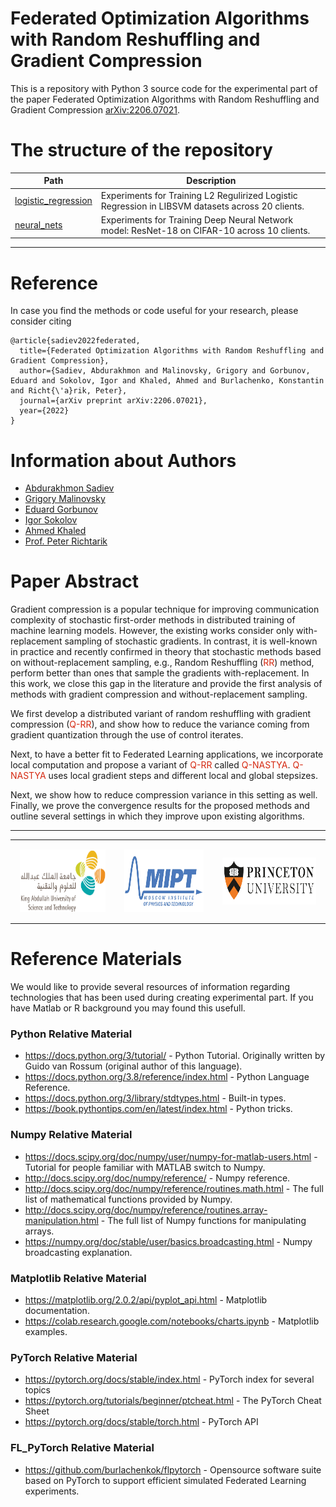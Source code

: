 # Federated Optimization Algorithms with Random Reshuffling and Gradient Compression

This is a repository with Python 3 source code for the experimental part of the paper Federated Optimization Algorithms with Random Reshuffling and Gradient Compression [arXiv:2206.07021](https://arxiv.org/abs/2206.07021).

# The structure of the repository

Path | Description
--- | --- |
[logistic_regression](logistic_regression)  |  Experiments for Training L2 Regulirized Logistic Regression in LIBSVM datasets across 20 clients.
[neural_nets](neural_nets)  | Experiments for Training Deep Neural Network model: ResNet-18 on CIFAR-10 across 10 clients.
----

# Reference
In case you find the methods or code useful for your research, please consider citing

```
@article{sadiev2022federated,
  title={Federated Optimization Algorithms with Random Reshuffling and Gradient Compression},
  author={Sadiev, Abdurakhmon and Malinovsky, Grigory and Gorbunov, Eduard and Sokolov, Igor and Khaled, Ahmed and Burlachenko, Konstantin and Richt{\'a}rik, Peter},
  journal={arXiv preprint arXiv:2206.07021},
  year={2022}
}
```

# Information about Authors

* [Abdurakhmon Sadiev](https://www.researchgate.net/profile/Abdurakhmon-Sadiev)
* [Grigory Malinovsky](https://grigory-malinovsky.github.io/)
* [Eduard Gorbunov](https://eduardgorbunov.github.io/)
* [Igor Sokolov](https://cemse.kaust.edu.sa/people/person/igor-sokolov)
* [Ahmed Khaled](https://rka97.github.io/)
* [Prof. Peter Richtarik](https://richtarik.org/) 

# Paper Abstract
Gradient compression is a popular technique for improving communication complexity of stochastic first-order methods in distributed training of machine learning models. 
However, the existing works consider only with-replacement sampling of stochastic gradients. In contrast, it is well-known in practice and recently confirmed
in theory that stochastic methods based on without-replacement sampling, e.g., Random Reshuffling (<span style="color:rgb(213,40,16)">RR</span>) method, perform better than ones that sample the gradients with-replacement. In this work, we close this gap in the literature and provide the first analysis of methods with gradient compression and without-replacement sampling. 

We first develop a distributed variant of random reshuffling with gradient compression (<span style="color:rgb(213,40,16)">Q-RR</span>), and show how to reduce the variance coming from gradient quantization through the use of control iterates. 

Next, to have a better fit to Federated Learning applications, we incorporate local computation and propose a variant of <span style="color:rgb(213,40,16)">Q-RR</span> called <span style="color:rgb(213,40,16)">Q-NASTYA</span>. <span style="color:rgb(213,40,16)">Q-NASTYA</span> uses local gradient steps and different local and global stepsizes.

Next, we show how to reduce compression variance in this setting as well. Finally, we prove the convergence results for the proposed methods and outline several settings in which they improve upon existing algorithms.

----

<table style="text-align:center;">
<tr>
<td style="padding:15px;text-align:center;vertical-align:middle;"> <img height="100px" src="https://github.com/IgorSokoloff/rr_with_compression_experiments_source_code/blob/main/imgs/KAUST-logo.png"/> </td> 
<td style="padding:15px;text-align:center;vertical-align:middle;"> <img height="100px" src="https://github.com/IgorSokoloff/rr_with_compression_experiments_source_code/blob/main/imgs/mipt-logo.png"/> </td> 
<td style="padding:15px;text-align:center;vertical-align:middle;"> <img height="75px" src="https://github.com/IgorSokoloff/rr_with_compression_experiments_source_code/blob/main/imgs/princeton-university-logo.png"/> </td>
</tr>
</table>

# Reference Materials

We would like to provide several resources of information regarding technologies that has been used during creating experimental part. If you have Matlab or R background you may found this usefull.

### Python Relative Material

* https://docs.python.org/3/tutorial/ - Python Tutorial. Originally written by Guido van Rossum (original author of this language).
* https://docs.python.org/3.8/reference/index.html - Python Language Reference.
* https://docs.python.org/3/library/stdtypes.html - Built-in types.
* https://book.pythontips.com/en/latest/index.html - Python tricks.

### Numpy Relative Material

* https://docs.scipy.org/doc/numpy/user/numpy-for-matlab-users.html - Tutorial for people familiar with MATLAB switch to Numpy.
* http://docs.scipy.org/doc/numpy/reference/ - Numpy reference.
* http://docs.scipy.org/doc/numpy/reference/routines.math.html - The full list of mathematical functions provided by Numpy.
* http://docs.scipy.org/doc/numpy/reference/routines.array-manipulation.html - The full list of Numpy functions for manipulating arrays.
* https://numpy.org/doc/stable/user/basics.broadcasting.html - Numpy broadcasting explanation.

### Matplotlib Relative Material

* https://matplotlib.org/2.0.2/api/pyplot_api.html - Matplotlib documentation.
* https://colab.research.google.com/notebooks/charts.ipynb - Matplotlib examples.

### PyTorch Relative Material

* https://pytorch.org/docs/stable/index.html - PyTorch index for several topics
* https://pytorch.org/tutorials/beginner/ptcheat.html -  The PyTorch Cheat Sheet
* https://pytorch.org/docs/stable/torch.html -  PyTorch API

### FL_PyTorch Relative Material

* https://github.com/burlachenkok/flpytorch - Opensource software suite based on PyTorch to support efficient simulated Federated Learning experiments.
